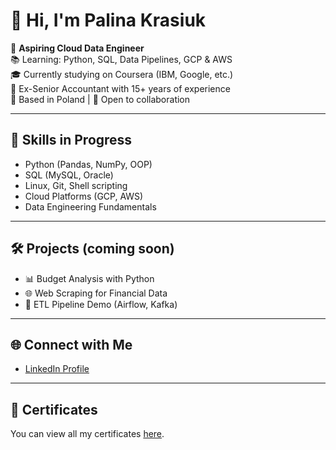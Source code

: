 # 👋 Hi, I'm Palina Krasiuk

🎯 **Aspiring Cloud Data Engineer**  
📚 Learning: Python, SQL, Data Pipelines, GCP & AWS  
🎓 Currently studying on Coursera (IBM, Google, etc.)  
💼 Ex-Senior Accountant with 15+ years of experience  
📍 Based in Poland | 🤝 Open to collaboration  

---

## 🧠 Skills in Progress
- Python (Pandas, NumPy, OOP)
- SQL (MySQL, Oracle)
- Linux, Git, Shell scripting
- Cloud Platforms (GCP, AWS)
- Data Engineering Fundamentals

---

## 🛠️ Projects (coming soon)
- 📊 Budget Analysis with Python
- 🌐 Web Scraping for Financial Data
- 🔁 ETL Pipeline Demo (Airflow, Kafka)

---

## 🌐 Connect with Me
- [LinkedIn Profile](https://www.linkedin.com/in/palina-krasiuk-954404372/)

---

## 📜 Certificates
You can view all my certificates [here](certificates/certificates.md).

